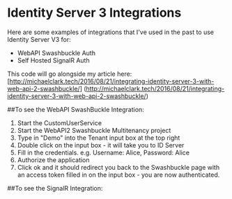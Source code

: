 # Identity Server 3 Integrations

Here are some examples of integrations that I've used in the past to use Identity Server V3 for:
<ul>
<li>WebAPI Swashbuckle Auth</li>
<li>Self Hosted SignalR Auth</li>
</ul> 

This code will go alongside my article here:  [http://michaelclark.tech/2016/08/21/integrating-identity-server-3-with-web-api-2-swashbuckle/] (http://michaelclark.tech/2016/08/21/integrating-identity-server-3-with-web-api-2-swashbuckle/)


##To see the WebAPI SwashBuckle Integration:
1. Start the CustomUserService
2. Start the WebAPI2 Swashbuckle Multitenancy project
3. Type in "Demo" into the Tenant input box at the top right
4. Double click on the input box - it will take you to ID Server
5. Fill in the credentials. e.g. Username: Alice, Password: Alice
6. Authorize the application
7. Click ok and it should redirect you back to the Swashbuckle page with an access token filled in on the input box - you are now authenticated.

##To see the SignalR Integration:
